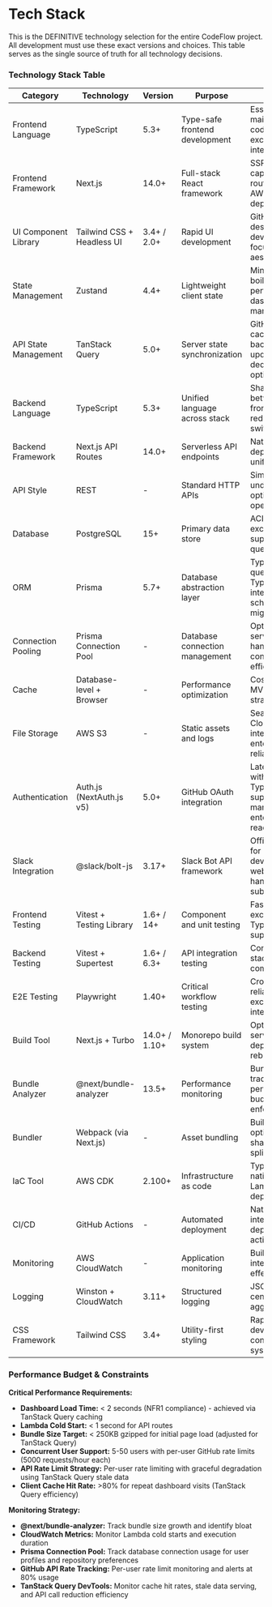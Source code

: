 # Tech Stack

This is the DEFINITIVE technology selection for the entire CodeFlow project. All development must use these exact versions and choices. This table serves as the single source of truth for all technology decisions.

### Technology Stack Table

| Category | Technology | Version | Purpose | Rationale |
|----------|------------|---------|---------|-----------|
| Frontend Language | TypeScript | 5.3+ | Type-safe frontend development | Essential for maintainable codebase, excellent Next.js integration |
| Frontend Framework | Next.js | 14.0+ | Full-stack React framework | SSR/SSG capabilities, API routes, optimal AWS Lambda deployment |
| UI Component Library | Tailwind CSS + Headless UI | 3.4+ / 2.0+ | Rapid UI development | GitHub-familiar design system, developer-focused aesthetics |
| State Management | Zustand | 4.4+ | Lightweight client state | Minimal boilerplate, perfect for dashboard state management |
| API State Management | TanStack Query | 5.0+ | Server state synchronization | GitHub API caching, background updates, request deduplication, optimistic UI |
| Backend Language | TypeScript | 5.3+ | Unified language across stack | Shared types between frontend/backend, reduced context switching |
| Backend Framework | Next.js API Routes | 14.0+ | Serverless API endpoints | Native Lambda deployment, unified codebase |
| API Style | REST | - | Standard HTTP APIs | Simple, well-understood, optimal for CRUD operations |
| Database | PostgreSQL | 15+ | Primary data store | ACID compliance, excellent RDS support, complex query capabilities |
| ORM | Prisma | 5.7+ | Database abstraction layer | Type-safe queries, excellent TypeScript integration, schema migrations |
| Connection Pooling | Prisma Connection Pool | - | Database connection management | Optimized for serverless, handles 5-50 concurrent users efficiently |
| Cache | Database-level + Browser | - | Performance optimization | Cost-effective MVP caching strategy |
| File Storage | AWS S3 | - | Static assets and logs | Seamless CloudFront integration, enterprise-grade reliability |
| Authentication | Auth.js (NextAuth.js v5) | 5.0+ | GitHub OAuth integration | Latest version with improved TypeScript support, session management, enterprise SSO ready |
| Slack Integration | @slack/bolt-js | 3.17+ | Slack Bot API framework | Official Slack SDK for bot development, webhook handling, event subscriptions |
| Frontend Testing | Vitest + Testing Library | 1.6+ / 14+ | Component and unit testing | Fast execution, excellent TypeScript support |
| Backend Testing | Vitest + Supertest | 1.6+ / 6.3+ | API integration testing | Consistent testing stack, Lambda-compatible |
| E2E Testing | Playwright | 1.40+ | Critical workflow testing | Cross-browser reliability, excellent CI/CD integration |
| Build Tool | Next.js + Turbo | 14.0+ / 1.10+ | Monorepo build system | Optimized for serverless deployment, fast rebuilds |
| Bundle Analyzer | @next/bundle-analyzer | 13.5+ | Performance monitoring | Bundle size tracking, performance budget enforcement |
| Bundler | Webpack (via Next.js) | - | Asset bundling | Built-in optimization, tree shaking, code splitting |
| IaC Tool | AWS CDK | 2.100+ | Infrastructure as code | TypeScript-native, excellent Lambda/RDS deployment |
| CI/CD | GitHub Actions | - | Automated deployment | Native GitHub integration, AWS deployment actions |
| Monitoring | AWS CloudWatch | - | Application monitoring | Built-in AWS integration, cost-effective for MVP |
| Logging | Winston + CloudWatch | 3.11+ | Structured logging | JSON formatting, centralized log aggregation |
| CSS Framework | Tailwind CSS | 3.4+ | Utility-first styling | Rapid development, consistent design system |

### Performance Budget & Constraints

**Critical Performance Requirements:**
- **Dashboard Load Time:** < 2 seconds (NFR1 compliance) - achieved via TanStack Query caching
- **Lambda Cold Start:** < 1 second for API routes  
- **Bundle Size Target:** < 250KB gzipped for initial page load (adjusted for TanStack Query)
- **Concurrent User Support:** 5-50 users with per-user GitHub rate limits (5000 requests/hour each)
- **API Rate Limit Strategy:** Per-user rate limiting with graceful degradation using TanStack Query stale data
- **Client Cache Hit Rate:** >80% for repeat dashboard visits (TanStack Query efficiency)

**Monitoring Strategy:**
- **@next/bundle-analyzer:** Track bundle size growth and identify bloat
- **CloudWatch Metrics:** Monitor Lambda cold starts and execution duration  
- **Prisma Connection Pool:** Track database connection usage for user profiles and repository preferences
- **GitHub API Rate Tracking:** Per-user rate limit monitoring and alerts at 80% usage
- **TanStack Query DevTools:** Monitor cache hit rates, stale data serving, and API call reduction efficiency
